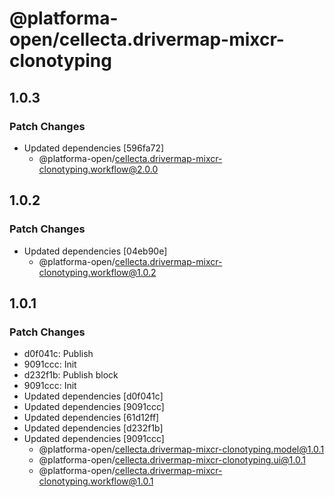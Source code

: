 # @platforma-open/cellecta.drivermap-mixcr-clonotyping

## 1.0.3

### Patch Changes

- Updated dependencies [596fa72]
  - @platforma-open/cellecta.drivermap-mixcr-clonotyping.workflow@2.0.0

## 1.0.2

### Patch Changes

- Updated dependencies [04eb90e]
  - @platforma-open/cellecta.drivermap-mixcr-clonotyping.workflow@1.0.2

## 1.0.1

### Patch Changes

- d0f041c: Publish
- 9091ccc: Init
- d232f1b: Publish block
- 9091ccc: Init
- Updated dependencies [d0f041c]
- Updated dependencies [9091ccc]
- Updated dependencies [61d12ff]
- Updated dependencies [d232f1b]
- Updated dependencies [9091ccc]
  - @platforma-open/cellecta.drivermap-mixcr-clonotyping.model@1.0.1
  - @platforma-open/cellecta.drivermap-mixcr-clonotyping.ui@1.0.1
  - @platforma-open/cellecta.drivermap-mixcr-clonotyping.workflow@1.0.1
